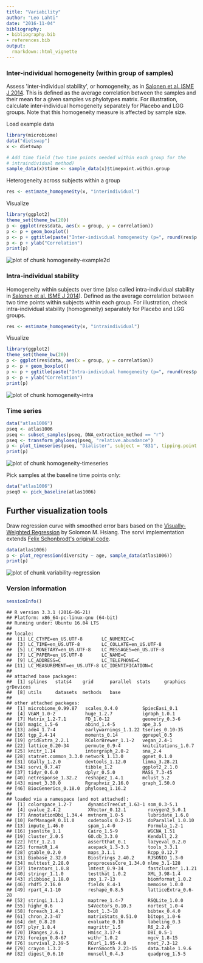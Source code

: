 ```yaml
---
title: "Variability"
author: "Leo Lahti"
date: "2016-11-04"
bibliography: 
- bibliography.bib
- references.bib
output: 
  rmarkdown::html_vignette
---
```

<!--
  %\VignetteEngine{knitr::rmarkdown}
  %\VignetteIndexEntry{microbiome tutorial - variability}
  %\usepackage[utf8]{inputenc}
  %\VignetteEncoding{UTF-8}  
-->


### Inter-individual homogeneity (within group of samples)

Assess 'inter-individual stability', or homogeneity, as in [Salonen et al. ISME J 2014](http://www.nature.com/ismej/journal/v8/n11/full/ismej201463a.html). This is defined as the average correlation between the samples and their mean for a given samples vs phylotypes matrix. For illustration, calculate inter-individual homogeneity separately for Placebo and LGG groups. Note that this homogeneity measure is affected by sample size.

Load example data


```r
library(microbiome)
data("dietswap")
x <- dietswap

# Add time field (two time points needed within each group for the 
# intraindividual method)
sample_data(x)$time <- sample_data(x)$timepoint.within.group
```


Heterogeneity across subjects within a group


```r
res <- estimate_homogeneity(x, "interindividual")
```


Visualize


```r
library(ggplot2)
theme_set(theme_bw(20))
p <- ggplot(res$data, aes(x = group, y = correlation))
p <- p + geom_boxplot()
p <- p + ggtitle(paste("Inter-individual homogeneity (p=", round(res$p.value, 6), ")", sep = ""))
p <- p + ylab("Correlation")
print(p)
```

![plot of chunk homogeneity-example2d](figure/homogeneity-example2d-1.png)


### Intra-individual stability

Homogeneity within subjects over time (also called intra-individual stability in [Salonen et al. ISME J 2014](http://www.nature.com/ismej/journal/v8/n11/full/ismej201463a.html)). Defined as the average correlation between two time points within subjects within each group. For illustration, check intra-individual stability (homogeneity) separately for Placebo and LGG groups.


```r
res <- estimate_homogeneity(x, "intraindividual")
```


Visualize


```r
library(ggplot2)
theme_set(theme_bw(20))
p <- ggplot(res$data, aes(x = group, y = correlation))
p <- p + geom_boxplot()
p <- p + ggtitle(paste("Intra-individual homogeneity (p=", round(res$p.value, 6), ")"))
p <- p + ylab("Correlation")
print(p)
```

![plot of chunk homogeneity-intra](figure/homogeneity-intra-1.png)


### Time series


```r
data("atlas1006")
pseq <- atlas1006
pseq <- subset_samples(pseq, DNA_extraction_method == "r")
pseq <- transform_phyloseq(pseq, "relative.abundance")
p <- plot_timeseries(pseq, "Dialister", subject = "831", tipping.point = 0.5)
print(p)
```

![plot of chunk homogeneity-timeseries](figure/homogeneity-timeseries-1.png)

Pick samples at the baseline time points only:


```r
data("atlas1006")
pseq0 <- pick_baseline(atlas1006)
```


## Further visualization tools

Draw regression curve with smoothed error bars based on
the [Visually-Weighted Regression](http://www.fight-entropy.com/2012/07/visually-weighted-regression.html) by Solomon M. Hsiang. The sorvi implementation extends [Felix Schonbrodt's original code](http://www.nicebread.de/visually-weighted-watercolor-plots-new-variants-please-vote/).


```r
data(atlas1006)
p <- plot_regression(diversity ~ age, sample_data(atlas1006))
print(p)
```

![plot of chunk variability-regression](figure/variability-regression-1.png)

### Version information


```r
sessionInfo()
```

```
## R version 3.3.1 (2016-06-21)
## Platform: x86_64-pc-linux-gnu (64-bit)
## Running under: Ubuntu 16.04 LTS
## 
## locale:
##  [1] LC_CTYPE=en_US.UTF-8       LC_NUMERIC=C              
##  [3] LC_TIME=en_US.UTF-8        LC_COLLATE=en_US.UTF-8    
##  [5] LC_MONETARY=en_US.UTF-8    LC_MESSAGES=en_US.UTF-8   
##  [7] LC_PAPER=en_US.UTF-8       LC_NAME=C                 
##  [9] LC_ADDRESS=C               LC_TELEPHONE=C            
## [11] LC_MEASUREMENT=en_US.UTF-8 LC_IDENTIFICATION=C       
## 
## attached base packages:
##  [1] splines   stats4    grid      parallel  stats     graphics  grDevices
##  [8] utils     datasets  methods   base     
## 
## other attached packages:
##  [1] microbiome_0.99.87   scales_0.4.0         SpiecEasi_0.1       
##  [4] VGAM_1.0-2           huge_1.2.7           igraph_1.0.1        
##  [7] Matrix_1.2-7.1       FD_1.0-12            geometry_0.3-6      
## [10] magic_1.5-6          abind_1.4-5          ape_3.5             
## [13] ade4_1.7-4           earlywarnings_1.1.22 tseries_0.10-35     
## [16] tgp_2.4-14           moments_0.14         ggrepel_0.5         
## [19] gridExtra_2.2.1      RColorBrewer_1.1-2   vegan_2.4-1         
## [22] lattice_0.20-34      permute_0.9-4        knitcitations_1.0.7 
## [25] knitr_1.14           intergraph_2.0-2     sna_2.4             
## [28] statnet.common_3.3.0 network_1.13.0       ggnet_0.1.0         
## [31] GGally_1.2.0         devtools_1.12.0      limma_3.28.21       
## [34] sorvi_0.7.47         tibble_1.2           ggplot2_2.1.0       
## [37] tidyr_0.6.0          dplyr_0.5.0          MASS_7.3-45         
## [40] netresponse_1.32.2   reshape2_1.4.1       mclust_5.2          
## [43] minet_3.30.0         Rgraphviz_2.16.0     graph_1.50.0        
## [46] BiocGenerics_0.18.0  phyloseq_1.16.2     
## 
## loaded via a namespace (and not attached):
##  [1] colorspace_1.2-7      dynamicTreeCut_1.63-1 som_0.3-5.1          
##  [4] qvalue_2.4.2          XVector_0.12.1        roxygen2_5.0.1       
##  [7] AnnotationDbi_1.34.4  mvtnorm_1.0-5         lubridate_1.6.0      
## [10] RefManageR_0.11.0     codetools_0.2-15      doParallel_1.0.10    
## [13] impute_1.46.0         spam_1.4-0            Formula_1.2-1        
## [16] jsonlite_1.1          Cairo_1.5-9           WGCNA_1.51           
## [19] cluster_2.0.5         GO.db_3.3.0           Kendall_2.2          
## [22] httr_1.2.1            assertthat_0.1        lazyeval_0.2.0       
## [25] formatR_1.4           acepack_1.3-3.3       tools_3.3.1          
## [28] gtable_0.2.0          maps_3.1.1            Rcpp_0.12.7          
## [31] Biobase_2.32.0        Biostrings_2.40.2     RJSONIO_1.3-0        
## [34] multtest_2.28.0       preprocessCore_1.34.0 nlme_3.1-128         
## [37] iterators_1.0.8       lmtest_0.9-34         fastcluster_1.1.21   
## [40] stringr_1.1.0         testthat_1.0.2        XML_3.98-1.4         
## [43] zlibbioc_1.18.0       zoo_1.7-13            biomformat_1.0.2     
## [46] rhdf5_2.16.0          fields_8.4-1          memoise_1.0.0        
## [49] rpart_4.1-10          reshape_0.8.5         latticeExtra_0.6-28  
## [52] stringi_1.1.2         maptree_1.4-7         RSQLite_1.0.0        
## [55] highr_0.6             S4Vectors_0.10.3      nortest_1.0-4        
## [58] foreach_1.4.3         boot_1.3-18           bibtex_0.4.0         
## [61] chron_2.3-47          matrixStats_0.51.0    bitops_1.0-6         
## [64] dmt_0.8.20            evaluate_0.10         labeling_0.3         
## [67] plyr_1.8.4            magrittr_1.5          R6_2.2.0             
## [70] IRanges_2.6.1         Hmisc_3.17-4          DBI_0.5-1            
## [73] foreign_0.8-67        withr_1.0.2           mgcv_1.8-15          
## [76] survival_2.39-5       RCurl_1.95-4.8        nnet_7.3-12          
## [79] crayon_1.3.2          KernSmooth_2.23-15    data.table_1.9.6     
## [82] digest_0.6.10         munsell_0.4.3         quadprog_1.5-5
```

